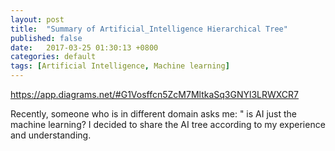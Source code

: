 ```yaml
---
layout: post
title:  "Summary of Artificial_Intelligence Hierarchical Tree"
published: false
date:   2017-03-25 01:30:13 +0800
categories: default
tags: [Artificial Intelligence, Machine learning]
---
```



https://app.diagrams.net/#G1Vosffcn5ZcM7MltkaSq3GNYl3LRWXCR7

Recently, someone who is in different domain asks me: " is AI just the machine learning?
I decided to share the AI tree according to my experience and understanding.

